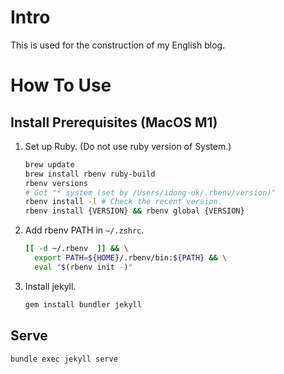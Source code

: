 # Intro

This is used for the construction of my English blog.

# How To Use

## Install Prerequisites (MacOS M1)

1. Set up Ruby. (Do not use ruby version of System.)

    ```bash
    brew update
    brew install rbenv ruby-build
    rbenv versions
    # Got "* system (set by /Users/idong-uk/.rbenv/version)"
    rbenv install -l # Check the recent version.
    rbenv install {VERSION} && rbenv global {VERSION}

    ```

2. Add rbenv PATH in `~/.zshrc`.

    ```bash
    [[ -d ~/.rbenv  ]] && \
      export PATH=${HOME}/.rbenv/bin:${PATH} && \
      eval "$(rbenv init -)"
    ```

3. Install jekyll.

    ```bash
    gem install bundler jekyll
    ```

## Serve

```bash
bundle exec jekyll serve
```
